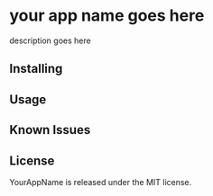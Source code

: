 
your app name goes here
=============

description goes here




Installing
----------


Usage
-----

Known Issues
------------


License
-------
YourAppName is released under the MIT license.
